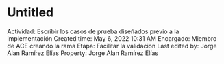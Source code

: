 # Untitled

Actividad: Escribir los casos de prueba diseñados previo a la implementación
Created time: May 6, 2022 10:31 AM
Encargado: Miembro de ACE creando la rama
Etapa: Facilitar la validacion
Last edited by: Jorge Alan Ramírez Elías
Property: Jorge Alan Ramírez Elías